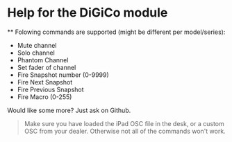 # Help for the DiGiCo module

** Folowing commands are supported (might be different per model/series):

* Mute channel
* Solo channel
* Phantom Channel
* Set fader of channel
* Fire Snapshot number (0-9999)
* Fire Next Snapshot
* Fire Previous Snapshot
* Fire Macro (0-255)

Would like some more? Just ask on Github.

> Make sure you have loaded the iPad OSC file in the desk, or a custom OSC from your dealer. Otherwise not all of the commands won't work.
